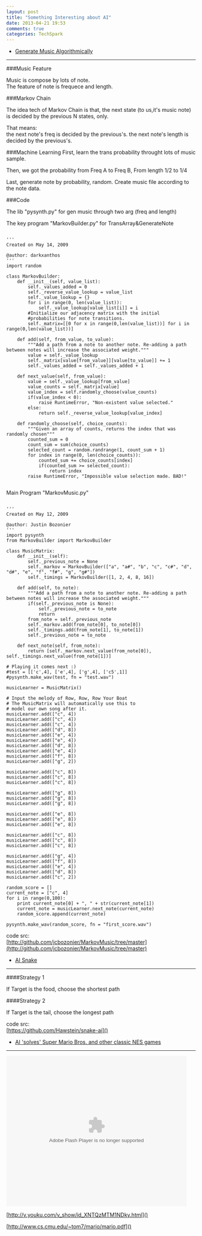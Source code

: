 ```yaml
---
layout: post
title: "Something Interesting about AI"
date: 2013-04-21 19:53
comments: true
categories: TechSpark
---
```


* [Generate Music Algorithmically](http://www.databozo.com/2013/04/12/Generating_music_algorithmically.html)
------

###Music Feature

Music is compose by lots of note.  
The feature of note is frequece and length.

###Markov Chain

The idea tech of Markov Chain is that, the next state (to us,it's music note) is decided by the previous N states, only.

That means:  
the next note's freq is decided by the previous's.
the next note's length is decided by the previous's.

###Machine Learning
First, learn the trans probability throught lots of music sample.

Then, we got the probability from Freq A to Freq B, From length 1/2 to 1/4

Last, generate note by probability, random. Create music file according to the note data.

###Code

The lib "pysynth.py" for gen music through two arg (freq and length)

The key program "MarkovBuilder.py" for TransArray&GenerateNote

```

'''
Created on May 14, 2009

@author: darkxanthos
'''
import random

class MarkovBuilder:
    def __init__(self, value_list):
        self._values_added = 0
        self._reverse_value_lookup = value_list
        self._value_lookup = {}
        for i in range(0, len(value_list)):
            self._value_lookup[value_list[i]] = i
        #Initialize our adjacency matrix with the initial
        #probabilities for note transitions.
        self._matrix=[[0 for x in range(0,len(value_list))] for i in range(0,len(value_list))]

    def add(self, from_value, to_value):
        """Add a path from a note to another note. Re-adding a path between notes will increase the associated weight."""
        value = self._value_lookup
        self._matrix[value[from_value]][value[to_value]] += 1
        self._values_added = self._values_added + 1
        
    def next_value(self, from_value):
        value = self._value_lookup[from_value]
        value_counts = self._matrix[value]
        value_index = self.randomly_choose(value_counts)
        if(value_index < 0):
            raise RuntimeError, "Non-existent value selected."
        else:
            return self._reverse_value_lookup[value_index]
            
    def randomly_choose(self, choice_counts):
        """Given an array of counts, returns the index that was randomly chosen"""
        counted_sum = 0
        count_sum = sum(choice_counts)
        selected_count = random.randrange(1, count_sum + 1)
        for index in range(0, len(choice_counts)):
            counted_sum += choice_counts[index]
            if(counted_sum >= selected_count):
                return index
        raise RuntimeError, "Impossible value selection made. BAD!"


```


Main Program "MarkovMusic.py"

```

'''
Created on May 12, 2009

@author: Justin Bozonier
'''
import pysynth
from MarkovBuilder import MarkovBuilder

class MusicMatrix:
    def __init__(self):
        self._previous_note = None
        self._markov = MarkovBuilder(["a", "a#", "b", "c", "c#", "d", "d#", "e", "f", "f#", "g", "g#"])
        self._timings = MarkovBuilder([1, 2, 4, 8, 16])

    def add(self, to_note):
        """Add a path from a note to another note. Re-adding a path between notes will increase the associated weight."""
        if(self._previous_note is None):
            self._previous_note = to_note
            return
        from_note = self._previous_note
        self._markov.add(from_note[0], to_note[0])
        self._timings.add(from_note[1], to_note[1])
        self._previous_note = to_note
        
    def next_note(self, from_note):
        return [self._markov.next_value(from_note[0]), self._timings.next_value(from_note[1])]

# Playing it comes next :)
#test = [['c',4], ['e',4], ['g',4], ['c5',1]]
#pysynth.make_wav(test, fn = "test.wav")

musicLearner = MusicMatrix()

# Input the melody of Row, Row, Row Your Boat
# The MusicMatrix will automatically use this to 
# model our own song after it.
musicLearner.add(["c", 4])
musicLearner.add(["c", 4])
musicLearner.add(["c", 4])
musicLearner.add(["d", 8])
musicLearner.add(["e", 4])
musicLearner.add(["e", 4])
musicLearner.add(["d", 8])
musicLearner.add(["e", 4])
musicLearner.add(["f", 8])
musicLearner.add(["g", 2])

musicLearner.add(["c", 8])
musicLearner.add(["c", 8])
musicLearner.add(["c", 8])

musicLearner.add(["g", 8])
musicLearner.add(["g", 8])
musicLearner.add(["g", 8])

musicLearner.add(["e", 8])
musicLearner.add(["e", 8])
musicLearner.add(["e", 8])

musicLearner.add(["c", 8])
musicLearner.add(["c", 8])
musicLearner.add(["c", 8])

musicLearner.add(["g", 4])
musicLearner.add(["f", 8])
musicLearner.add(["e", 4])
musicLearner.add(["d", 8])
musicLearner.add(["c", 2])

random_score = []
current_note = ["c", 4]
for i in range(0,100):
    print current_note[0] + ", " + str(current_note[1])
    current_note = musicLearner.next_note(current_note)
    random_score.append(current_note)

pysynth.make_wav(random_score, fn = "first_score.wav")

```



code src:   
[http://github.com/jcbozonier/MarkovMusic/tree/master](http://github.com/jcbozonier/MarkovMusic/tree/master)


* [AI Snake](http://hawstein.com/posts/snake-ai.html)
------

####Strategy 1

If Target is the food, choose the shortest path

####Strategy 2

If Target is the tail, choose the longest path

code src:  
[https://github.com/Hawstein/snake-ai]()

* [AI 'solves' Super Mario Bros. and other classic NES games](http://www.wired.co.uk/news/archive/2013-04/12/super-mario-solved)
-------


<embed src="http://player.youku.com/player.php/sid/XNTQzMTM1NDky/v.swf" allowFullScreen="true" quality="high" width="480" height="400" align="middle" allowScriptAccess="always" type="application/x-shockwave-flash">

[http://v.youku.com/v_show/id_XNTQzMTM1NDky.html]()

[http://www.cs.cmu.edu/~tom7/mario/mario.pdf]()



